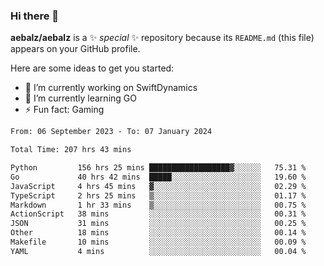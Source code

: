 ### Hi there 👋

**aebalz/aebalz** is a ✨ _special_ ✨ repository because its `README.md` (this file) appears on your GitHub profile.

Here are some ideas to get you started:

- 🔭 I’m currently working on SwiftDynamics
- 🌱 I’m currently learning GO
-  ⚡ Fun fact: Gaming
  
  <!--
- 👯 I’m looking to collaborate on ...
- 🤔 I’m looking for help with ...
- 💬 Ask me about ...
- 📫 How to reach me: ...
- 😄 Pronouns: ...
-->

<!--START_SECTION:waka-->

```txt
From: 06 September 2023 - To: 07 January 2024

Total Time: 207 hrs 43 mins

Python         156 hrs 25 mins ██████████████████▓░░░░░░   75.31 %
Go             40 hrs 42 mins  █████░░░░░░░░░░░░░░░░░░░░   19.60 %
JavaScript     4 hrs 45 mins   ▓░░░░░░░░░░░░░░░░░░░░░░░░   02.29 %
TypeScript     2 hrs 25 mins   ▒░░░░░░░░░░░░░░░░░░░░░░░░   01.17 %
Markdown       1 hr 33 mins    ▒░░░░░░░░░░░░░░░░░░░░░░░░   00.75 %
ActionScript   38 mins         ░░░░░░░░░░░░░░░░░░░░░░░░░   00.31 %
JSON           31 mins         ░░░░░░░░░░░░░░░░░░░░░░░░░   00.25 %
Other          18 mins         ░░░░░░░░░░░░░░░░░░░░░░░░░   00.14 %
Makefile       10 mins         ░░░░░░░░░░░░░░░░░░░░░░░░░   00.09 %
YAML           4 mins          ░░░░░░░░░░░░░░░░░░░░░░░░░   00.04 %
```

<!--END_SECTION:waka-->

